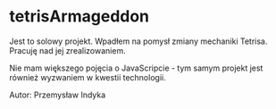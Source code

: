 # tetrisArmageddon
Jest to solowy projekt.
Wpadłem na pomysł zmiany mechaniki Tetrisa. Pracuję nad jej zrealizowaniem.

Nie mam większego pojęcia o JavaScripcie - tym samym projekt jest również wyzwaniem w kwestii technologii.

Autor: Przemysław Indyka

